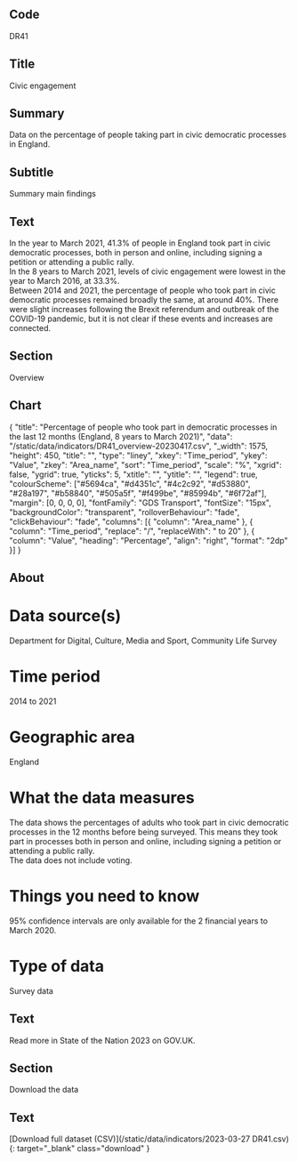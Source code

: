 ## Code
DR41

## Title
Civic engagement

## Summary
Data on the percentage of people taking part in civic democratic processes in England.

## Subtitle
Summary main findings

## Text
In the year to March 2021, 41.3% of people in England took part in civic democratic processes, both in person and online, including signing a petition or attending a public rally.
<br>
In the 8 years to March 2021, levels of civic engagement were lowest in the year to March 2016, at 33.3%.
<br>
Between 2014 and 2021, the percentage of people who took part in civic democratic processes remained broadly the same, at around 40%. There were slight increases following the Brexit referendum and outbreak of the COVID-19 pandemic, but it is not clear if these events and increases are connected.

## Section
Overview

## Chart
{ "title": "Percentage of people who took part in democratic processes in the last 12 months (England, 8 years to March 2021)", "data": "/static/data/indicators/DR41_overview-20230417.csv", "_width": 1575, "height": 450, "title": "", "type": "liney", "xkey": "Time_period", "ykey": "Value", "zkey": "Area_name", "sort": "Time_period", "scale": "%", "xgrid": false, "ygrid": true, "yticks": 5, "xtitle": "", "ytitle": "", "legend": true, "colourScheme": ["#5694ca", "#d4351c", "#4c2c92", "#d53880", "#28a197", "#b58840", "#505a5f", "#f499be", "#85994b", "#6f72af"], "margin": [0, 0, 0, 0], "fontFamily": "GDS Transport", "fontSize": "15px", "backgroundColor": "transparent", "rolloverBehaviour": "fade", "clickBehaviour": "fade", "columns": [{ "column": "Area_name" }, { "column": "Time_period", "replace": "/", "replaceWith": " to 20" }, { "column": "Value", "heading": "Percentage", "align": "right", "format": "2dp" }] }

## About
# Data source(s)
Department for Digital, Culture, Media and Sport, Community Life Survey

# Time period
2014 to 2021

# Geographic area
England

# What the data measures
The data shows the percentages of adults who took part in civic democratic processes in the 12 months before being surveyed. This means they took part in processes both in person and online, including signing a petition or attending a public rally. 
<br>
The data does not include voting.

# Things you need to know
95% confidence intervals are only available for the 2 financial years to March 2020.

# Type of data
Survey data

## Text
Read more in State of the Nation 2023 on GOV.UK.

## Section
Download the data

## Text
[Download full dataset (CSV)](/static/data/indicators/2023-03-27 DR41.csv){: target="_blank" class="download" }
